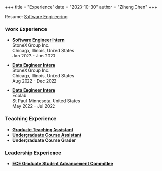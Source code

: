 +++
title = "Experience"
date = "2023-10-30"
author = "Ziheng Chen"
+++

Resume: [Software Engineering](/Resume_SWE.pdf)

### Work Experience
- [**Software Engineer Intern**](stonex-swe-intern/)  
StoneX Group Inc.  
Chicago, Illinois, United States  
Jan 2023 - Jun 2023  
    
- [**Data Engineer Intern**](stonex-data-intern/)  
StoneX Group Inc.  
Chicago, Illinois, United States  
Aug 2022 - Dec 2022  
    
- [**Data Engineer Intern**](ecolab-data-intern/)  
Ecolab  
St Paul, Minnesota, United States  
May 2022 - Jul 2022  

### Teaching Experience

- [**Graduate Teaching Assistant**](ta/)  
- [**Undergraduate Course Assistant**](ca/)  
- [**Undergraduate Course Grader**](grader/)  

### Leadership Experience
- [**ECE Graduate Student Advancement Committee**](ecegradsac/)  